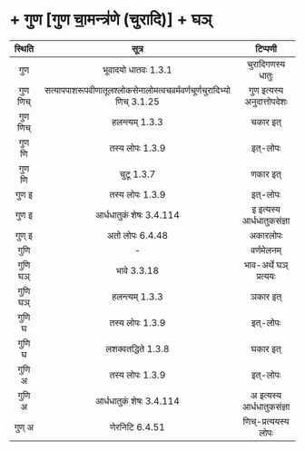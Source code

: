 #  + गुण [गुण चा॒मन्त्र॑णे (चुरादि)] + घञ्
स्थिति | सूत्र | टिप्पणी |
 |:---:|:---:|:---:|
| गुण | भूवादयो धातवः 1.3.1 | चुरादिगणस्य धातुः |
| गुण णिच् | सत्यापपाशरूपवीणातूलश्लोकसेनालोमत्वचवर्मवर्णचूर्णचुरादिभ्यो णिच् 3.1.25 | गुण इत्यस्य अनुदात्तोपदेशः |
| गुण णिच् | हलन्त्यम् 1.3.3 | चकार इत् |
| गुण णि | तस्य लोपः 1.3.9 | इत्-लोपः |
| गुण णि | चुटू 1.3.7 | णकार इत् |
| गुण इ | तस्य लोपः 1.3.9 | इत्-लोपः |
| गुण इ | आर्धधातुकं शेषः 3.4.114 | इ इत्यस्य आर्धधातुकसंज्ञा |
| गुण् इ | अतो लोपः 6.4.48 | अकारलोपः |
| गुणि | - | वर्णमेलनम् |
| गुणि घञ् | भावे 3.3.18 | भाव-अर्थे घञ् प्रत्ययः |
| गुणि घञ् | हलन्त्यम् 1.3.3 | ञकार इत् |
| गुणि घ | तस्य लोपः 1.3.9 | इत्-लोपः |
| गुणि घ | लशक्वतद्धिते 1.3.8 | घकार इत् |
| गुणि अ | तस्य लोपः 1.3.9 | इत्-लोपः |
| गुणि अ | आर्धधातुकं शेषः 3.4.114 | अ इत्यस्य आर्धधातुकसंज्ञा |
| गुण् अ | णेरनिटि 6.4.51 | णिच्-प्रत्ययस्य लोपः |
